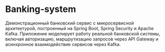# Banking-system
Демонстрационный банковский сервис с микросервисной архитектурой, построенный на Spring Boot, Spring Security и Apache Kafka. Приложение моделирует работу реальной банковской системы, включая авторизацию, маршрутизацию запросов через API Gateway и асинхронное взаимодействие сервисов через Kafka.
